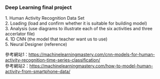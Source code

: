<h3>Deep Learning final project</h3>
1. Human Activity Recognition Data Set<br>
2. Loading (load and confirm whether it is suitable for building model)<br>
3. Analysis (use diagrams to illustrate each of the six activities and three accerlator file)<br>
4. 1D CNN (the model that teacher want us to use)<br>
5. Neural Designer (reference)<br>

參考網站1：https://machinelearningmastery.com/cnn-models-for-human-activity-recognition-time-series-classification/<br>
參考網站2：https://machinelearningmastery.com/how-to-model-human-activity-from-smartphone-data/
